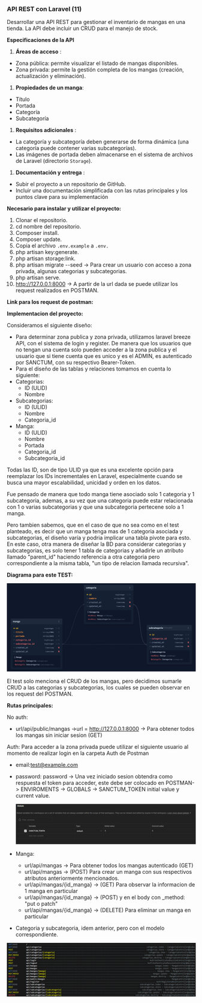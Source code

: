 
### API REST con Laravel (11)

Desarrollar una API REST para gestionar el inventario de mangas en una tienda. La API debe incluir un CRUD para el manejo de stock.

**Especificaciones de la API**

1. **Áreas de acceso** :

* Zona pública: permite visualizar el listado de mangas disponibles.
* Zona privada: permite la gestión completa de los mangas (creación, actualización y eliminación).

1. **Propiedades de un manga**:

* Título
* Portada
* Categoría
* Subcategoría

1. **Requisitos adicionales** :

* La categoría y subcategoría deben generarse de forma dinámica (una categoría puede contener varias subcategorías).
* Las imágenes de portada deben almacenarse en el sistema de archivos de Laravel (directorio `Storage`).

1. **Documentación y entrega** :

* Subir el proyecto a un repositorio de GitHub.
* Incluir una documentación simplificada con las rutas principales y los puntos clave para su implementación

**Necesario para instalar y utilizar el proyecto:**

1. Clonar el repositorio.
2. cd nombre del repositorio.
3. Composer install.
4. Composer update.
5. Copia el archivo `.env.example` a `.env.`
6. php artisan key:generate.
7. php artisan storage:link.
8. php artisan migrate --seed -> Para crear un usuario con acceso a zona privada, algunas categorias y subcategorias.
9. php artisan serve.
10. http://127.0.0.1:8000 -> A partir de la url dada se puede utilizar los request realizados en POSTMAN.

**Link para los request de postman:**

**Implementacion del proyecto:**

Consideramos el siguiente diseño:

* Para determinar zona publica y zona privada, utilizamos laravel breeze API, con el sistema de login y register. De manera que los usuarios que no tengan una cuenta solo pueden acceder a la zona publica y el usuario que si tiene cuenta que es unico y es el ADMIN, es autenticado por SANCTUM, con su respectivo Bearer-Token.
* Para el diseño de las tablas y relaciones tomamos en cuenta lo siguiente:
* Categorias:
  * ID (ULID)
  * Nombre
* Subcategorias:
  * ID (ULID)
  * Nombre
  * Categoria_id
* Manga:
  * ID (ULID)
  * Nombre
  * Portada
  * Categoria_id
  * Subcategoria_id

Todas las ID, son de tipo ULID  ya que es una excelente opción para reemplazar los IDs incrementales en Laravel, especialmente cuando se busca una mayor escalabilidad, unicidad y orden en los datos.

Fue pensado de manera que todo manga tiene asociado solo 1 categoria y 1 subcategoria, ademas, a su vez que una categoria puede estar relacionada con 1 o varias subcategorias y que una subcategoria pertecene solo a 1 manga.

Pero tambien sabemos, que en el caso de que no sea como en el test planteado, es decir que un manga tenga mas de 1 categoria asociada y subcategorias, el diseño varía y podria implicar una tabla pivote para esto. En este caso, otra manera de diseñar la BD para considerar categorias y subcategorias, es solo tener 1 tabla de categorias y añadirle un atributo llamado "parent_id" haciendo referencia a otra categoria pero correspondiente a la misma tabla, "un tipo de relacion  llamada recursiva".

**Diagrama para este TEST:**

![1731893480554](image/README/1731893480554.png)

El test solo menciona el CRUD de los mangas, pero decidimos sumarle CRUD a las categorias y subcategorias, los cuales se pueden observar en los request del POSTMAN.

**Rutas principales:**

No auth:

* url/api/public/mangas ->url = http://127.0.0.1:8000 -> Para obtener todos los mangas sin iniciar sesion (GET)

Auth: Para acceder a la zona privada puede utilizar el siguiente usuario al momento de realizar login en la carpeta Auth de Postman

* email:test@example.com
* password: password -> Una vez iniciado sesion obtendra como respuesta el token para acceder, este debe ser colocado en POSTMAN-> ENVIROMENTS -> GLOBALS -> SANCTUM_TOKEN initial value y current value.

  ![1731893918337](image/README/1731893918337.png)
* Manga:

  * url/api/mangas -> Para obtener todos los mangas autenticado (GET)
  * url/api/mangas -> (POST) Para crear un manga con sus respectivos atributos anteriormente mencionados.
  * url/api/mangas/{id_manga} -> (GET) Para observar la informacion de 1 manga en particular
  * url/api/mangas/{id_manga} -> (POST) y en el body con _method: "put o patch"
  * url/api/mangas/{id_manga} -> (DELETE) Para eliminar un manga en particular
* Categoria y subcategoria, idem anterior, pero con el modelo correspondiente.

![1731893437626](image/README/1731893437626.png)
